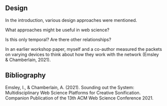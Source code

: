## Design

In the introduction, various design approaches were mentioned. 

What approaches might be useful in web science? 

Is this only temporal? Are there other relationships?

In an earlier workshop paper, myself and a co-author measured the packets on varying devices to think about how they work with the network (Emsley & Chamberlain, 2021). 

## Bibliography

Emsley, I., & Chamberlain, A. (2021). Sounding out the System: Multidisciplinary Web Science Platforms for Creative Sonification. Companion Publication of the 13th ACM Web Science Conference 2021.

